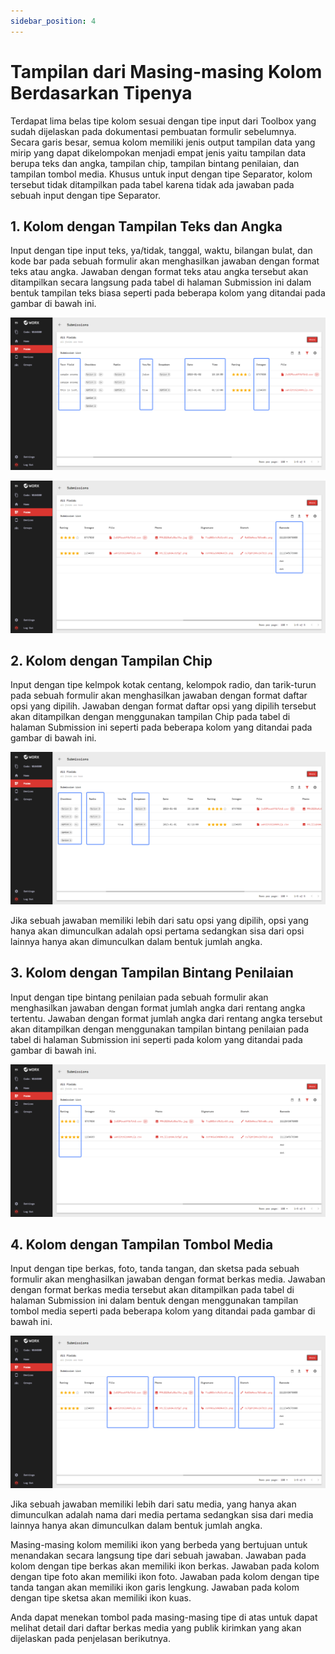 ```yaml
---
sidebar_position: 4
---
```


# Tampilan dari Masing-masing Kolom Berdasarkan Tipenya

Terdapat lima belas tipe kolom sesuai dengan tipe input dari Toolbox yang sudah dijelaskan pada dokumentasi pembuatan formulir sebelumnya. Secara garis besar, semua kolom memiliki jenis output tampilan data yang mirip yang dapat dikelompokan menjadi empat jenis yaitu tampilan data berupa teks dan angka, tampilan chip, tampilan bintang penilaian, dan tampilan tombol media. Khusus untuk input dengan tipe Separator, kolom tersebut tidak ditampilkan pada tabel karena tidak ada jawaban pada sebuah input dengan tipe Separator.

## 1. Kolom dengan Tampilan Teks dan Angka

Input dengan tipe input teks, ya/tidak, tanggal, waktu, bilangan bulat, dan kode bar pada sebuah formulir akan menghasilkan jawaban dengan format teks atau angka. Jawaban dengan format teks atau angka tersebut akan ditampilkan secara langsung pada tabel di halaman Submission ini dalam bentuk tampilan teks biasa seperti pada beberapa kolom yang ditandai pada gambar di bawah ini.

![](/img/screenshots/website-application-usage/submissions/column-displays-by-types/column-displays-by-types-1.png)

![](/img/screenshots/website-application-usage/submissions/column-displays-by-types/column-displays-by-types-2.png)

## 2. Kolom dengan Tampilan Chip

Input dengan tipe kelmpok kotak centang, kelompok radio, dan tarik-turun pada sebuah formulir akan menghasilkan jawaban dengan format daftar opsi yang dipilih. Jawaban dengan format daftar opsi yang dipilih tersebut akan ditampilkan dengan menggunakan tampilan Chip pada tabel di halaman Submission ini seperti pada beberapa kolom yang ditandai pada gambar di bawah ini.

![](/img/screenshots/website-application-usage/submissions/column-displays-by-types/column-displays-by-types-3.png)

Jika sebuah jawaban memiliki lebih dari satu opsi yang dipilih, opsi yang hanya akan dimunculkan adalah opsi pertama sedangkan sisa dari opsi lainnya hanya akan dimunculkan dalam bentuk jumlah angka.

## 3. Kolom dengan Tampilan Bintang Penilaian

Input dengan tipe bintang penilaian pada sebuah formulir akan menghasilkan jawaban dengan format jumlah angka dari rentang angka tertentu. Jawaban dengan format jumlah angka dari rentang angka tersebut akan ditampilkan dengan menggunakan tampilan bintang penilaian pada tabel di halaman Submission ini seperti pada kolom yang ditandai pada gambar di bawah ini.

![](/img/screenshots/website-application-usage/submissions/column-displays-by-types/column-displays-by-types-4.png)

## 4. Kolom dengan Tampilan Tombol Media

Input dengan tipe berkas, foto, tanda tangan, dan sketsa pada sebuah formulir akan menghasilkan jawaban dengan format berkas media. Jawaban dengan format berkas media tersebut akan ditampilkan pada tabel di halaman Submission ini dalam bentuk dengan menggunakan tampilan tombol media seperti pada beberapa kolom yang ditandai pada gambar di bawah ini.

![](/img/screenshots/website-application-usage/submissions/column-displays-by-types/column-displays-by-types-5.png)

Jika sebuah jawaban memiliki lebih dari satu media, yang hanya akan dimunculkan adalah nama dari media pertama sedangkan sisa dari media lainnya hanya akan dimunculkan dalam bentuk jumlah angka.

Masing-masing kolom memiliki ikon yang berbeda yang bertujuan untuk menandakan secara langsung tipe dari sebuah jawaban. Jawaban pada kolom dengan tipe berkas akan memiliki ikon berkas. Jawaban pada kolom dengan tipe foto akan memiliki ikon foto. Jawaban pada kolom dengan tipe tanda tangan akan memiliki ikon garis lengkung. Jawaban pada kolom dengan tipe sketsa akan memiliki ikon kuas.

Anda dapat menekan tombol pada masing-masing tipe di atas untuk dapat melihat detail dari daftar berkas media yang publik kirimkan yang akan dijelaskan pada penjelasan berikutnya.